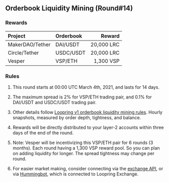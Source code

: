 ## Orderbook Liquidity Mining (Round#14)


### Rewards

| **Project** | **Orderbook** | **Reward** |
| :--- | :--- | ---: |
MakerDAO/Tether | DAI/USDT | 20,000 LRC|
Circle/Tether | USDC/USDT | 20,000 LRC|
Vesper | VSP/ETH | 1,300 VSP|

### Rules

1) This round starts at 00:00 UTC March 4th, 2021, and lasts for 14 days.

2) The maximum spread is 2% for VSP/ETH trading pair, and 0.1% for DAI/USDT and USDC/USDT trading pair.

3) Other details follow [Loopring v1 orderbook liquidity mining rules](https://medium.com/loopring-protocol/loopring-exchange-liquidity-mining-competition-748917b277e6). Hourly snapshots, measured by order depth, tightness, and balance.

4) Rewards will be directly distributed to your layer-2 accounts within three days of the end of the round.

5) Note: Vesper will be incentivizing this VSP/ETH pair for 6 rounds (3 months). Each round having a 1,300 VSP reward pool. So you can plan on adding liquidity for longer. The spread tightness may change per round.

6) For easier market making, consider connecting via the [exchange API](https://docs3.loopring.io/en/), or via [Hummingbot](https://docs.hummingbot.io/exchange-connectors/loopring/), which is connected to Loopring Exchange.

